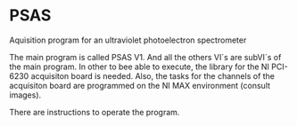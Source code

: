 # PSAS
Aquisition program for an ultraviolet photoelectron spectrometer 

The main program is called PSAS V1. And all the others VI´s are subVI´s of the main program. In other to bee able to execute, the library for the NI PCI-6230 acquisiton board is needed. Also, the tasks for the channels of the acquisiton board are programmed on the NI MAX environment (consult images).

There are instructions to operate the program. 
